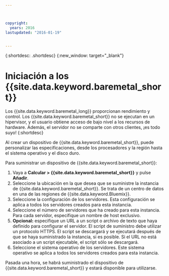 ```yaml
---



copyright:
  years: 2016
lastupdated: "2016-01-19"


---
```


{:shortdesc: .shortdesc}
{:new_window: target="_blank"}

# Iniciación a los {{site.data.keyword.baremetal_short}}

Los {{site.data.keyword.baremetal_long}} proporcionan rendimiento y control. Los {{site.data.keyword.baremetal_short}} no se ejecutan en un hipervisor, y el usuario obtiene acceso de bajo nivel a los recursos de hardware. Además, el servidor no se comparte con otros clientes, ¡es todo suyo!
{:shortdesc}

Al crear un dispositivo de {{site.data.keyword.baremetal_short}}, puede personalizar las especificaciones, desde los procesadores y la región hasta el sistema operativo y el disco duro.

Para suministrar un dispositivo de {{site.data.keyword.baremetal_short}}:
  1. Vaya a **Calcular > {{site.data.keyword.baremetal_short}}** y pulse **Añadir**.
  2. Seleccione la ubicación en la que desea que se suministre la instancia de {{site.data.keyword.baremetal_short}}. Se trata de un centro de datos en una de las regiones de {{site.data.keyword.Bluemix}}.
  3. Seleccione la configuración de los servidores. Esta configuración se aplica a todos los servidores creados para esta instancia.
  4. Seleccione el número de servidores que ha creado para esta instancia. Para cada servidor, especifique un nombre de host exclusivo.
  5. **Opcional:** especifique un URL a un script o archivo de texto que haya definido para configurar el servidor. El script de suministro debe utilizar un protocolo HTTPS. El script se descargará y se ejecutará después de que se haya suministrado la instancia, si es posible. Si el URL no está asociado a un script ejecutable, el script sólo se descargará.
  6. Seleccione el sistema operativo de los servidores. Este sistema operativo se aplica a todos los servidores creados para esta instancia.

Pasada una hora, se habrá suministrado el dispositivo de {{site.data.keyword.baremetal_short}} y estará disponible para utilizarse.
